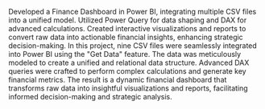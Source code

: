Developed a Finance Dashboard in Power BI, integrating multiple CSV files into a unified model. Utilized Power Query for data shaping and DAX for advanced calculations. Created interactive visualizations and reports to convert raw data into actionable financial insights, enhancing strategic decision-making. In this project, nine CSV files were seamlessly integrated into Power BI using the "Get Data" feature. The data was meticulously modeled to create a unified and relational data structure. Advanced DAX queries were crafted to perform complex calculations and generate key financial metrics. The result is a dynamic financial dashboard that transforms raw data into insightful visualizations and reports, facilitating informed decision-making and strategic analysis.
